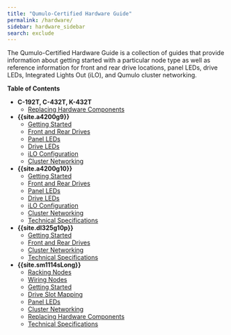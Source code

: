 ```yaml
---
title: "Qumulo-Certified Hardware Guide"
permalink: /hardware/
sidebar: hardware_sidebar
search: exclude
---
```


The Qumulo-Certified Hardware Guide is a collection of guides that provide information about getting started with a particular node type as well as reference information for front and rear drive locations, panel LEDs, drive LEDs, Integrated Lights Out (iLO), and Qumulo cluster networking.

**Table of Contents**
* **C-192T, C-432T, K-432T**
  * [Replacing Hardware Components](c-192t-c-432t-k-432t/replacing-hardware-components.md)
* **{{site.a4200g9}}**
  * [Getting Started](hpe-apollo-4200-gen9/getting-started.md)
  * [Front and Rear Drives](hpe-apollo-4200-gen9/front-rear-drives.md)
  * [Panel LEDs](hpe-apollo-4200-gen9/panel-leds.md)
  * [Drive LEDs](hpe-apollo-4200-gen9/drive-leds.md)
  * [iLO Configuration](hpe-apollo-4200-gen9/configuring-ilo.md)
  * [Cluster Networking](hpe-apollo-4200-gen9/networking-cluster.md)
* **{{site.a4200g10}}**
  * [Getting Started](hpe-apollo-4200-gen10/getting-started.md)
  * [Front and Rear Drives](hpe-apollo-4200-gen10/front-rear-drives.md)
  * [Panel LEDs](hpe-apollo-4200-gen10/panel-leds.md)
  * [Drive LEDs](hpe-apollo-4200-gen10/drive-leds.md)
  * [iLO Configuration](hpe-apollo-4200-gen10/configuring-ilo.md)
  * [Cluster Networking](hpe-apollo-4200-gen10/networking-cluster.md)
  * [Technical Specifications](hpe-apollo-4200-gen10/technical-specifications.md)
* **{{site.dl325g10p}}**
  * [Getting Started](hpe-dl325-gen10-plus/getting-started.md)
  * [Front and Rear Drives](hpe-dl325-gen10-plus/front-rear-drives.md)
  * [Cluster Networking](hpe-dl325-gen10-plus/networking-cluster.md)
  * [Technical Specifications](hpe-dl325-gen10-plus/technical-specifications.md)
* **{{site.sm1114sLong}}**
  * [Racking Nodes](supermicro-a-plus-wio-1114s-wn10rt/racking-nodes.md)
  * [Wiring Nodes](supermicro-a-plus-wio-1114s-wn10rt/wiring-nodes.md)
  * [Getting Started](supermicro-a-plus-wio-1114s-wn10rt/getting-started.md)
  * [Drive Slot Mapping](supermicro-a-plus-wio-1114s-wn10rt/drive-slot-mapping.md)
  * [Panel LEDs](supermicro-a-plus-wio-1114s-wn10rt/panel-leds.md)
  * [Cluster Networking](supermicro-a-plus-wio-1114s-wn10rt/networking-cluster.md)
  * [Replacing Hardware Components](supermicro-a-plus-wio-1114s-wn10rt/replacing-hardware-components.md)
  * [Technical Specifications](supermicro-a-plus-wio-1114s-wn10rt/technical-specifications.md)
